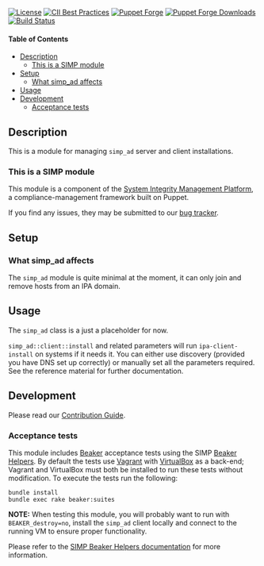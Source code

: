 [![License](https://img.shields.io/:license-apache-blue.svg)](http://www.apache.org/licenses/LICENSE-2.0.html)
[![CII Best Practices](https://bestpractices.coreinfrastructure.org/projects/73/badge)](https://bestpractices.coreinfrastructure.org/projects/73)
[![Puppet Forge](https://img.shields.io/puppetforge/v/simp/simp_ad.svg)](https://forge.puppetlabs.com/simp/simp_ad)
[![Puppet Forge Downloads](https://img.shields.io/puppetforge/dt/simp/simp_ad.svg)](https://forge.puppetlabs.com/simp/simp_ad)
[![Build Status](https://travis-ci.org/simp/pupmod-simp-simp_ad.svg)](https://travis-ci.org/simp/pupmod-simp-simp_ad)


#### Table of Contents

* [Description](#description)
  * [This is a SIMP module](#this-is-a-simp-module)
* [Setup](#setup)
  * [What simp_ad affects](#what-simp_ad-affects)
* [Usage](#usage)
* [Development](#development)
  * [Acceptance tests](#acceptance-tests)

## Description

This is a module for managing ``simp_ad`` server and client installations.

### This is a SIMP module

This module is a component of the [System Integrity Management Platform](https://simp-project.com), a
compliance-management framework built on Puppet.

If you find any issues, they may be submitted to our [bug tracker](https://simp-project.atlassian.net/).

## Setup

### What simp_ad affects

The ``simp_ad`` module is quite minimal at the moment, it can only join and
remove hosts from an IPA domain.

## Usage

The ``simp_ad`` class is a just a placeholder for now.

``simp_ad::client::install`` and related parameters will run ``ipa-client-install`` on systems if it needs it. You can either use discovery
(provided you have DNS set up correctly) or manually set all the parameters
required. See the reference material for further documentation.

## Development

Please read our [Contribution Guide](http://simp-doc.readthedocs.io/en/stable/contributors_guide/index.html).

### Acceptance tests

This module includes [Beaker](https://github.com/puppetlabs/beaker) acceptance
tests using the SIMP [Beaker Helpers](https://github.com/simp/rubygem-simp-beaker-helpers).
By default the tests use [Vagrant](https://www.vagrantup.com/) with
[VirtualBox](https://www.virtualbox.org) as a back-end; Vagrant and VirtualBox
must both be installed to run these tests without modification. To execute the
tests run the following:

```shell
bundle install
bundle exec rake beaker:suites
```

**NOTE:** When testing this module, you will probably want to run with
``BEAKER_destroy=no``, install the ``simp_ad`` client locally and connect to the
running VM to ensure proper functionality.

Please refer to the [SIMP Beaker Helpers documentation](https://github.com/simp/rubygem-simp-beaker-helpers/blob/master/README.md)
for more information.
